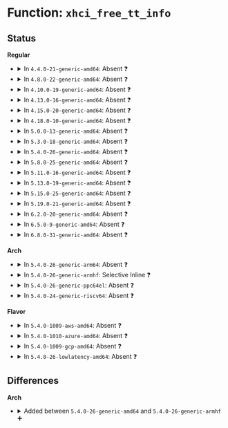 # Function: <code>xhci_free_tt_info</code>

## Status
<b>Regular</b>
<ul>
<li>
<details>
<summary>In <code>4.4.0-21-generic-amd64</code>: Absent ❓</summary>

```json
{
  "name": "xhci_free_tt_info",
  "collision_type": "Unique Static",
  "inline_type": "Selective",
  "funcs": [
    {
      "addr": 18446744071585475552,
      "name": "xhci_free_tt_info",
      "external": false,
      "loc": "drivers/usb/host/xhci-mem.c:840",
      "file": "drivers/usb/host/xhci-mem.c",
      "inline": "not declared, inlined",
      "caller_inline": [],
      "caller_func": [
        "drivers/usb/host/xhci-mem.c:xhci_alloc_tt_info"
      ]
    }
  ],
  "symbols": [
    {
      "addr": 18446744071585475552,
      "name": "xhci_free_tt_info.isra.23",
      "section": ".text",
      "bind": "STB_LOCAL",
      "size": 203
    }
  ]
}
```
</details>
</li>
<li>
<details>
<summary>In <code>4.8.0-22-generic-amd64</code>: Absent ❓</summary>

```json
{
  "name": "xhci_free_tt_info",
  "collision_type": "Unique Static",
  "inline_type": "Selective",
  "funcs": [
    {
      "addr": 18446744071585871040,
      "name": "xhci_free_tt_info",
      "external": false,
      "loc": "drivers/usb/host/xhci-mem.c:855",
      "file": "drivers/usb/host/xhci-mem.c",
      "inline": "not declared, inlined",
      "caller_inline": [],
      "caller_func": [
        "drivers/usb/host/xhci-mem.c:xhci_alloc_tt_info"
      ]
    }
  ],
  "symbols": [
    {
      "addr": 18446744071585871040,
      "name": "xhci_free_tt_info.isra.23",
      "section": ".text",
      "bind": "STB_LOCAL",
      "size": 242
    }
  ]
}
```
</details>
</li>
<li>
<details>
<summary>In <code>4.10.0-19-generic-amd64</code>: Absent ❓</summary>

```json
{
  "name": "xhci_free_tt_info",
  "collision_type": "Unique Static",
  "inline_type": "Selective",
  "funcs": [
    {
      "addr": 18446744071586059888,
      "name": "xhci_free_tt_info",
      "external": false,
      "loc": "drivers/usb/host/xhci-mem.c:855",
      "file": "drivers/usb/host/xhci-mem.c",
      "inline": "not declared, inlined",
      "caller_inline": [],
      "caller_func": [
        "drivers/usb/host/xhci-mem.c:xhci_alloc_tt_info"
      ]
    }
  ],
  "symbols": [
    {
      "addr": 18446744071586059888,
      "name": "xhci_free_tt_info.isra.26",
      "section": ".text",
      "bind": "STB_LOCAL",
      "size": 242
    }
  ]
}
```
</details>
</li>
<li>
<details>
<summary>In <code>4.13.0-16-generic-amd64</code>: Absent ❓</summary>

```json
{
  "name": "xhci_free_tt_info",
  "collision_type": "Unique Static",
  "inline_type": "Selective",
  "funcs": [
    {
      "addr": 18446744071586142496,
      "name": "xhci_free_tt_info",
      "external": false,
      "loc": "drivers/usb/host/xhci-mem.c:809",
      "file": "drivers/usb/host/xhci-mem.c",
      "inline": "not declared, inlined",
      "caller_inline": [],
      "caller_func": [
        "drivers/usb/host/xhci-mem.c:xhci_alloc_tt_info"
      ]
    }
  ],
  "symbols": [
    {
      "addr": 18446744071586142496,
      "name": "xhci_free_tt_info.isra.33",
      "section": ".text",
      "bind": "STB_LOCAL",
      "size": 223
    }
  ]
}
```
</details>
</li>
<li>
<details>
<summary>In <code>4.15.0-20-generic-amd64</code>: Absent ❓</summary>

```json
{
  "name": "xhci_free_tt_info",
  "collision_type": "Unique Static",
  "inline_type": "Selective",
  "funcs": [
    {
      "addr": 18446744071586587440,
      "name": "xhci_free_tt_info",
      "external": false,
      "loc": "drivers/usb/host/xhci-mem.c:796",
      "file": "drivers/usb/host/xhci-mem.c",
      "inline": "not declared, inlined",
      "caller_inline": [],
      "caller_func": [
        "drivers/usb/host/xhci-mem.c:xhci_alloc_tt_info"
      ]
    }
  ],
  "symbols": [
    {
      "addr": 18446744071586587440,
      "name": "xhci_free_tt_info.isra.30",
      "section": ".text",
      "bind": "STB_LOCAL",
      "size": 223
    }
  ]
}
```
</details>
</li>
<li>
<details>
<summary>In <code>4.18.0-10-generic-amd64</code>: Absent ❓</summary>

```json
{
  "name": "xhci_free_tt_info",
  "collision_type": "Unique Static",
  "inline_type": "Selective",
  "funcs": [
    {
      "addr": 18446744071586852080,
      "name": "xhci_free_tt_info",
      "external": false,
      "loc": "drivers/usb/host/xhci-mem.c:802",
      "file": "drivers/usb/host/xhci-mem.c",
      "inline": "not declared, inlined",
      "caller_inline": [],
      "caller_func": [
        "drivers/usb/host/xhci-mem.c:xhci_free_virt_device",
        "drivers/usb/host/xhci-mem.c:xhci_alloc_tt_info"
      ]
    }
  ],
  "symbols": [
    {
      "addr": 18446744071586852080,
      "name": "xhci_free_tt_info.isra.33",
      "section": ".text",
      "bind": "STB_LOCAL",
      "size": 215
    }
  ]
}
```
</details>
</li>
<li>
<details>
<summary>In <code>5.0.0-13-generic-amd64</code>: Absent ❓</summary>

```json
{
  "name": "xhci_free_tt_info",
  "collision_type": "Unique Static",
  "inline_type": "Selective",
  "funcs": [
    {
      "addr": 18446744071587008368,
      "name": "xhci_free_tt_info",
      "external": false,
      "loc": "drivers/usb/host/xhci-mem.c:802",
      "file": "drivers/usb/host/xhci-mem.c",
      "inline": "not declared, inlined",
      "caller_inline": [],
      "caller_func": [
        "drivers/usb/host/xhci-mem.c:xhci_free_virt_device",
        "drivers/usb/host/xhci-mem.c:xhci_alloc_tt_info"
      ]
    }
  ],
  "symbols": [
    {
      "addr": 18446744071587008368,
      "name": "xhci_free_tt_info.isra.30",
      "section": ".text",
      "bind": "STB_LOCAL",
      "size": 215
    }
  ]
}
```
</details>
</li>
<li>
<details>
<summary>In <code>5.3.0-18-generic-amd64</code>: Absent ❓</summary>

```json
{
  "name": "xhci_free_tt_info",
  "collision_type": "Unique Static",
  "inline_type": "Selective",
  "funcs": [
    {
      "addr": 18446744071587269920,
      "name": "xhci_free_tt_info",
      "external": false,
      "loc": "drivers/usb/host/xhci-mem.c:802",
      "file": "drivers/usb/host/xhci-mem.c",
      "inline": "not declared, inlined",
      "caller_inline": [],
      "caller_func": [
        "drivers/usb/host/xhci-mem.c:xhci_free_virt_device",
        "drivers/usb/host/xhci-mem.c:xhci_alloc_tt_info"
      ]
    }
  ],
  "symbols": [
    {
      "addr": 18446744071587269920,
      "name": "xhci_free_tt_info.isra.0",
      "section": ".text",
      "bind": "STB_LOCAL",
      "size": 215
    }
  ]
}
```
</details>
</li>
<li>
<details>
<summary>In <code>5.4.0-26-generic-amd64</code>: Absent ❓</summary>

```json
{
  "name": "xhci_free_tt_info",
  "collision_type": "Unique Static",
  "inline_type": "Selective",
  "funcs": [
    {
      "addr": 18446744071587470304,
      "name": "xhci_free_tt_info",
      "external": false,
      "loc": "drivers/usb/host/xhci-mem.c:802",
      "file": "drivers/usb/host/xhci-mem.c",
      "inline": "not declared, inlined",
      "caller_inline": [],
      "caller_func": [
        "drivers/usb/host/xhci-mem.c:xhci_free_virt_device",
        "drivers/usb/host/xhci-mem.c:xhci_alloc_tt_info"
      ]
    }
  ],
  "symbols": [
    {
      "addr": 18446744071587470304,
      "name": "xhci_free_tt_info.isra.0",
      "section": ".text",
      "bind": "STB_LOCAL",
      "size": 215
    }
  ]
}
```
</details>
</li>
<li>
<details>
<summary>In <code>5.8.0-25-generic-amd64</code>: Absent ❓</summary>

```json
{
  "name": "xhci_free_tt_info",
  "collision_type": "Unique Static",
  "inline_type": "Selective",
  "funcs": [
    {
      "addr": 18446744071588332560,
      "name": "xhci_free_tt_info",
      "external": false,
      "loc": "drivers/usb/host/xhci-mem.c:802",
      "file": "drivers/usb/host/xhci-mem.c",
      "inline": "not declared, inlined",
      "caller_inline": [],
      "caller_func": [
        "drivers/usb/host/xhci-mem.c:xhci_free_virt_device",
        "drivers/usb/host/xhci-mem.c:xhci_alloc_tt_info"
      ]
    }
  ],
  "symbols": [
    {
      "addr": 18446744071588332560,
      "name": "xhci_free_tt_info.isra.0",
      "section": ".text",
      "bind": "STB_LOCAL",
      "size": 210
    }
  ]
}
```
</details>
</li>
<li>
<details>
<summary>In <code>5.11.0-16-generic-amd64</code>: Absent ❓</summary>

```json
{
  "name": "xhci_free_tt_info",
  "collision_type": "Unique Static",
  "inline_type": "Selective",
  "funcs": [
    {
      "addr": 18446744071588363808,
      "name": "xhci_free_tt_info",
      "external": false,
      "loc": "drivers/usb/host/xhci-mem.c:811",
      "file": "drivers/usb/host/xhci-mem.c",
      "inline": "not declared, inlined",
      "caller_inline": [],
      "caller_func": [
        "drivers/usb/host/xhci-mem.c:xhci_free_virt_device",
        "drivers/usb/host/xhci-mem.c:xhci_alloc_tt_info"
      ]
    }
  ],
  "symbols": [
    {
      "addr": 18446744071588363808,
      "name": "xhci_free_tt_info.isra.0",
      "section": ".text",
      "bind": "STB_LOCAL",
      "size": 210
    }
  ]
}
```
</details>
</li>
<li>
<details>
<summary>In <code>5.13.0-19-generic-amd64</code>: Absent ❓</summary>

```json
{
  "name": "xhci_free_tt_info",
  "collision_type": "Unique Static",
  "inline_type": "Selective",
  "funcs": [
    {
      "addr": 18446744071588246336,
      "name": "xhci_free_tt_info",
      "external": false,
      "loc": "drivers/usb/host/xhci-mem.c:794",
      "file": "drivers/usb/host/xhci-mem.c",
      "inline": "not declared, inlined",
      "caller_inline": [],
      "caller_func": [
        "drivers/usb/host/xhci-mem.c:xhci_free_virt_device",
        "drivers/usb/host/xhci-mem.c:xhci_alloc_tt_info"
      ]
    }
  ],
  "symbols": [
    {
      "addr": 18446744071588246336,
      "name": "xhci_free_tt_info.isra.0",
      "section": ".text",
      "bind": "STB_LOCAL",
      "size": 210
    }
  ]
}
```
</details>
</li>
<li>
<details>
<summary>In <code>5.15.0-25-generic-amd64</code>: Absent ❓</summary>

```json
{
  "name": "xhci_free_tt_info",
  "collision_type": "Unique Static",
  "inline_type": "Selective",
  "funcs": [
    {
      "addr": 18446744071588894944,
      "name": "xhci_free_tt_info",
      "external": false,
      "loc": "drivers/usb/host/xhci-mem.c:794",
      "file": "drivers/usb/host/xhci-mem.c",
      "inline": "not declared, inlined",
      "caller_inline": [],
      "caller_func": [
        "drivers/usb/host/xhci-mem.c:xhci_free_virt_device",
        "drivers/usb/host/xhci-mem.c:xhci_alloc_tt_info"
      ]
    }
  ],
  "symbols": [
    {
      "addr": 18446744071588894944,
      "name": "xhci_free_tt_info.isra.0",
      "section": ".text",
      "bind": "STB_LOCAL",
      "size": 207
    }
  ]
}
```
</details>
</li>
<li>
<details>
<summary>In <code>5.19.0-21-generic-amd64</code>: Absent ❓</summary>

```json
{
  "name": "xhci_free_tt_info",
  "collision_type": "Unique Static",
  "inline_type": "Selective",
  "funcs": [
    {
      "addr": 18446744071590323744,
      "name": "xhci_free_tt_info",
      "external": false,
      "loc": "drivers/usb/host/xhci-mem.c:785",
      "file": "drivers/usb/host/xhci-mem.c",
      "inline": "not declared, inlined",
      "caller_inline": [],
      "caller_func": [
        "drivers/usb/host/xhci-mem.c:xhci_free_virt_device",
        "drivers/usb/host/xhci-mem.c:xhci_alloc_tt_info"
      ]
    }
  ],
  "symbols": [
    {
      "addr": 18446744071590323744,
      "name": "xhci_free_tt_info.isra.0",
      "section": ".text",
      "bind": "STB_LOCAL",
      "size": 231
    }
  ]
}
```
</details>
</li>
<li>
<details>
<summary>In <code>6.2.0-20-generic-amd64</code>: Absent ❓</summary>

```json
{
  "name": "xhci_free_tt_info",
  "collision_type": "Unique Static",
  "inline_type": "Selective",
  "funcs": [
    {
      "addr": 18446744071591951040,
      "name": "xhci_free_tt_info",
      "external": false,
      "loc": "drivers/usb/host/xhci-mem.c:790",
      "file": "drivers/usb/host/xhci-mem.c",
      "inline": "not declared, inlined",
      "caller_inline": [],
      "caller_func": [
        "drivers/usb/host/xhci-mem.c:xhci_free_virt_device",
        "drivers/usb/host/xhci-mem.c:xhci_alloc_tt_info"
      ]
    }
  ],
  "symbols": [
    {
      "addr": 18446744071591951040,
      "name": "xhci_free_tt_info.isra.0",
      "section": ".text",
      "bind": "STB_LOCAL",
      "size": 268
    }
  ]
}
```
</details>
</li>
<li>
<details>
<summary>In <code>6.5.0-9-generic-amd64</code>: Absent ❓</summary>

```json
{
  "name": "xhci_free_tt_info",
  "collision_type": "Unique Static",
  "inline_type": "Selective",
  "funcs": [
    {
      "addr": 18446744071592372128,
      "name": "xhci_free_tt_info",
      "external": false,
      "loc": "drivers/usb/host/xhci-mem.c:772",
      "file": "drivers/usb/host/xhci-mem.c",
      "inline": "not declared, inlined",
      "caller_inline": [],
      "caller_func": [
        "drivers/usb/host/xhci-mem.c:xhci_free_virt_device",
        "drivers/usb/host/xhci-mem.c:xhci_alloc_tt_info"
      ]
    }
  ],
  "symbols": [
    {
      "addr": 18446744071592372128,
      "name": "xhci_free_tt_info.isra.0",
      "section": ".text",
      "bind": "STB_LOCAL",
      "size": 268
    }
  ]
}
```
</details>
</li>
<li>
<details>
<summary>In <code>6.8.0-31-generic-amd64</code>: Absent ❓</summary>

```json
{
  "name": "xhci_free_tt_info",
  "collision_type": "Unique Static",
  "inline_type": "Selective",
  "funcs": [
    {
      "addr": 18446744071593114112,
      "name": "xhci_free_tt_info",
      "external": false,
      "loc": "drivers/usb/host/xhci-mem.c:783",
      "file": "drivers/usb/host/xhci-mem.c",
      "inline": "not declared, inlined",
      "caller_inline": [],
      "caller_func": [
        "drivers/usb/host/xhci-mem.c:xhci_free_virt_device",
        "drivers/usb/host/xhci-mem.c:xhci_alloc_tt_info"
      ]
    }
  ],
  "symbols": [
    {
      "addr": 18446744071593114112,
      "name": "xhci_free_tt_info.isra.0",
      "section": ".text",
      "bind": "STB_LOCAL",
      "size": 268
    }
  ]
}
```
</details>
</li>
</ul>
<b>Arch</b>
<ul>
<li>
<details>
<summary>In <code>5.4.0-26-generic-arm64</code>: Absent ❓</summary>

```json
{
  "name": "xhci_free_tt_info",
  "collision_type": "Unique Static",
  "inline_type": "Selective",
  "funcs": [
    {
      "addr": 18446603336500606632,
      "name": "xhci_free_tt_info",
      "external": false,
      "loc": "drivers/usb/host/xhci-mem.c:802",
      "file": "drivers/usb/host/xhci-mem.c",
      "inline": "not declared, inlined",
      "caller_inline": [],
      "caller_func": [
        "drivers/usb/host/xhci-mem.c:xhci_free_virt_device",
        "drivers/usb/host/xhci-mem.c:xhci_alloc_tt_info"
      ]
    }
  ],
  "symbols": [
    {
      "addr": 18446603336500606632,
      "name": "xhci_free_tt_info.isra.0",
      "section": ".text",
      "bind": "STB_LOCAL",
      "size": 284
    }
  ]
}
```
</details>
</li>
<li>
<details>
<summary>In <code>5.4.0-26-generic-armhf</code>: Selective Inline ❓</summary>

```c
void xhci_free_tt_info(struct xhci_hcd * xhci, struct xhci_virt_device * virt_dev, int slot_id)
```

```json
{
  "name": "xhci_free_tt_info",
  "collision_type": "Unique Static",
  "inline_type": "Selective",
  "funcs": [
    {
      "addr": 3233067704,
      "name": "xhci_free_tt_info",
      "external": false,
      "loc": "drivers/usb/host/xhci-mem.c:802",
      "file": "drivers/usb/host/xhci-mem.c",
      "inline": "not declared, inlined",
      "caller_inline": [],
      "caller_func": [
        "drivers/usb/host/xhci-mem.c:xhci_free_virt_device",
        "drivers/usb/host/xhci-mem.c:xhci_alloc_tt_info"
      ]
    }
  ],
  "symbols": [
    {
      "addr": 3233067704,
      "name": "xhci_free_tt_info",
      "section": ".text",
      "bind": "STB_LOCAL",
      "size": 224
    }
  ]
}
```
</details>
</li>
<li>
<details>
<summary>In <code>5.4.0-26-generic-ppc64el</code>: Absent ❓</summary>

```json
{
  "name": "xhci_free_tt_info",
  "collision_type": "Unique Static",
  "inline_type": "Selective",
  "funcs": [
    {
      "addr": 13835058055294017744,
      "name": "xhci_free_tt_info",
      "external": false,
      "loc": "drivers/usb/host/xhci-mem.c:802",
      "file": "drivers/usb/host/xhci-mem.c",
      "inline": "not declared, inlined",
      "caller_inline": [],
      "caller_func": [
        "drivers/usb/host/xhci-mem.c:xhci_free_virt_device",
        "drivers/usb/host/xhci-mem.c:xhci_alloc_tt_info"
      ]
    }
  ],
  "symbols": [
    {
      "addr": 13835058055294017744,
      "name": "xhci_free_tt_info.isra.0",
      "section": ".text",
      "bind": "STB_LOCAL",
      "size": 372
    }
  ]
}
```
</details>
</li>
<li>
<details>
<summary>In <code>5.4.0-24-generic-riscv64</code>: Absent ❓</summary>

```json
{
  "name": "xhci_free_tt_info",
  "collision_type": "Unique Static",
  "inline_type": "Selective",
  "funcs": [
    {
      "addr": 18446743936277475800,
      "name": "xhci_free_tt_info",
      "external": false,
      "loc": "drivers/usb/host/xhci-mem.c:802",
      "file": "drivers/usb/host/xhci-mem.c",
      "inline": "not declared, inlined",
      "caller_inline": [],
      "caller_func": [
        "drivers/usb/host/xhci-mem.c:xhci_free_virt_device",
        "drivers/usb/host/xhci-mem.c:xhci_alloc_tt_info"
      ]
    }
  ],
  "symbols": [
    {
      "addr": 18446743936277475800,
      "name": "xhci_free_tt_info.isra.0",
      "section": ".text",
      "bind": "STB_LOCAL",
      "size": 204
    }
  ]
}
```
</details>
</li>
</ul>
<b>Flavor</b>
<ul>
<li>
<details>
<summary>In <code>5.4.0-1009-aws-amd64</code>: Absent ❓</summary>

```json
{
  "name": "xhci_free_tt_info",
  "collision_type": "Unique Static",
  "inline_type": "Selective",
  "funcs": [
    {
      "addr": 18446744071587176336,
      "name": "xhci_free_tt_info",
      "external": false,
      "loc": "drivers/usb/host/xhci-mem.c:802",
      "file": "drivers/usb/host/xhci-mem.c",
      "inline": "not declared, inlined",
      "caller_inline": [],
      "caller_func": [
        "drivers/usb/host/xhci-mem.c:xhci_free_virt_device",
        "drivers/usb/host/xhci-mem.c:xhci_alloc_tt_info"
      ]
    }
  ],
  "symbols": [
    {
      "addr": 18446744071587176336,
      "name": "xhci_free_tt_info.isra.0",
      "section": ".text",
      "bind": "STB_LOCAL",
      "size": 215
    }
  ]
}
```
</details>
</li>
<li>
<details>
<summary>In <code>5.4.0-1010-azure-amd64</code>: Absent ❓</summary>

```json
{
  "name": "xhci_free_tt_info",
  "collision_type": "Unique Static",
  "inline_type": "Selective",
  "funcs": [
    {
      "addr": 18446744071586935088,
      "name": "xhci_free_tt_info",
      "external": false,
      "loc": "drivers/usb/host/xhci-mem.c:802",
      "file": "drivers/usb/host/xhci-mem.c",
      "inline": "not declared, inlined",
      "caller_inline": [],
      "caller_func": [
        "drivers/usb/host/xhci-mem.c:xhci_free_virt_device",
        "drivers/usb/host/xhci-mem.c:xhci_alloc_tt_info"
      ]
    }
  ],
  "symbols": [
    {
      "addr": 18446744071586935088,
      "name": "xhci_free_tt_info.isra.0",
      "section": ".text",
      "bind": "STB_LOCAL",
      "size": 215
    }
  ]
}
```
</details>
</li>
<li>
<details>
<summary>In <code>5.4.0-1009-gcp-amd64</code>: Absent ❓</summary>

```json
{
  "name": "xhci_free_tt_info",
  "collision_type": "Unique Static",
  "inline_type": "Selective",
  "funcs": [
    {
      "addr": 18446744071587424864,
      "name": "xhci_free_tt_info",
      "external": false,
      "loc": "drivers/usb/host/xhci-mem.c:802",
      "file": "drivers/usb/host/xhci-mem.c",
      "inline": "not declared, inlined",
      "caller_inline": [],
      "caller_func": [
        "drivers/usb/host/xhci-mem.c:xhci_free_virt_device",
        "drivers/usb/host/xhci-mem.c:xhci_alloc_tt_info"
      ]
    }
  ],
  "symbols": [
    {
      "addr": 18446744071587424864,
      "name": "xhci_free_tt_info.isra.0",
      "section": ".text",
      "bind": "STB_LOCAL",
      "size": 215
    }
  ]
}
```
</details>
</li>
<li>
<details>
<summary>In <code>5.4.0-26-lowlatency-amd64</code>: Absent ❓</summary>

```json
{
  "name": "xhci_free_tt_info",
  "collision_type": "Unique Static",
  "inline_type": "Selective",
  "funcs": [
    {
      "addr": 18446744071587531712,
      "name": "xhci_free_tt_info",
      "external": false,
      "loc": "drivers/usb/host/xhci-mem.c:802",
      "file": "drivers/usb/host/xhci-mem.c",
      "inline": "not declared, inlined",
      "caller_inline": [],
      "caller_func": [
        "drivers/usb/host/xhci-mem.c:xhci_free_virt_device",
        "drivers/usb/host/xhci-mem.c:xhci_alloc_tt_info"
      ]
    }
  ],
  "symbols": [
    {
      "addr": 18446744071587531712,
      "name": "xhci_free_tt_info.isra.0",
      "section": ".text",
      "bind": "STB_LOCAL",
      "size": 215
    }
  ]
}
```
</details>
</li>
</ul>

## Differences
<b>Arch</b>
<ul>
<li>
<details>
<summary>Added between <code>5.4.0-26-generic-amd64</code> and <code>5.4.0-26-generic-armhf</code> ➕</summary>

```c
void xhci_free_tt_info(struct xhci_hcd * xhci, struct xhci_virt_device * virt_dev, int slot_id)
```
</details>
</li>
</ul>
